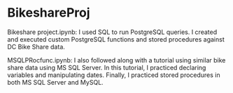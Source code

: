 # BikeshareProj  
Bikeshare project.ipynb: I used SQL to run PostgreSQL queries. I created and executed custom PostgreSQL functions and stored procedures against DC Bike Share data.  

MSQLPRocfunc.ipynb: I also followed along with a tutorial using similar bike share data using MS SQL Server. In this tutorial, I practiced declaring variables and manipulating dates. Finally, I practiced stored procedures in both MS SQL Server and MySQL.
